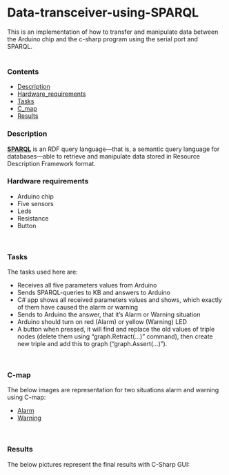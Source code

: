 # Data-transceiver-using-SPARQL
  This is an implementation of how to transfer and manipulate data between the Arduino chip and the c-sharp program using the serial port   and SPARQL.<br/><br/>

### Contents
* [Description](#Description)
* [Hardware_requirements](#Hardware_requirements)
* [Tasks](#tasks)
* [C_map](C_map)
* [Results](#Results)<br/>

### Description   
  [**SPARQL**](https://en.wikipedia.org/wiki/SPARQL) is an RDF query language—that is, a semantic query language for databases—able to       retrieve and manipulate data stored in Resource Description Framework format.
<br/>

### Hardware requirements
* Arduino chip 
* Five sensors
* Leds 
* Resistance
* Button
<br/>

### Tasks
The tasks used here are:
* Receives all five parameters values from Arduino
* Sends SPARQL-queries to KB and answers to Arduino
* C# app shows all received parameters values and shows, which exactly of them have caused the alarm or warning
* Sends to Arduino the answer, that it’s Alarm or Warning situation
* Arduino should turn on red (Alarm) or yellow (Warning) LED
* A button when pressed, it will find and replace the old values of triple nodes (delete them using “graph.Retract(...)” command), then create new triple and add this to graph (“graph.Assert(...)”).
<br/>

### C-map
The below images are representation for two situations alarm and warning using C-map:
* [Alarm](https://github.com/LetsAI/Data-transceiver-using-SPARQL/blob/master/Images/alarm.jpg)
* [Warning](https://github.com/LetsAI/Data-transceiver-using-SPARQL/blob/master/Images/warning.jpg)
<br/>

### Results
The below pictures represent the final results with C-Sharp GUI:
